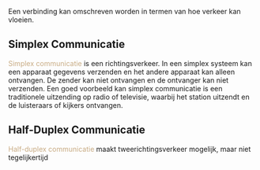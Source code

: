 Een verbinding kan omschreven worden in termen van hoe verkeer kan vloeien.

## Simplex Communicatie
<span style="color:#c8ab83;">Simplex communicatie</span> is een richtingsverkeer. In een simplex systeem kan een apparaat gegevens verzenden en het andere apparaat kan alleen ontvangen. De zender kan niet ontvangen en de ontvanger kan niet verzenden. 
Een goed voorbeeld kan simplex communicatie is een traditionele uitzending op radio of televisie, waarbij het station uitzendt en de luisteraars of kijkers ontvangen.

## Half-Duplex Communicatie
<span style="color:#c8ab83;">Half-duplex communicatie</span> maakt tweerichtingsverkeer mogelijk, maar niet tegelijkertijd 